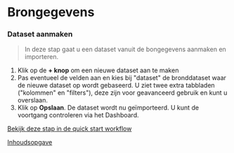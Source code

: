Brongegevens
============

### Dataset aanmaken 
>In deze stap gaat u een dataset vanuit de bongegevens aanmaken en importeren. 

1. Klik op de **+ knop** om een nieuwe dataset aan te maken
2. Pas eventueel de velden aan en kies bij "dataset" de bronddataset waar de nieuwe dataset op wordt gebaseerd. U ziet twee extra tabbladen ("kolommen" en "filters"), deze zijn voor geavanceerd gebruik en kunt u overslaan.
3. Klik op **Opslaan**. De dataset wordt nu geïmporteerd. U kunt de voortgang controleren via het Dashboard.

[Bekijk deze stap in de quick start workflow](../quickstart-via-geodropin.md#datasets)

[Inhoudsopgave](../index.md)